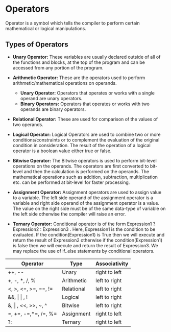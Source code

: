 # Operators

Operator is a symbol which tells the compiler to perform certain mathematical or logical manipulations.

## Types of Operators

- **Unary Operator:** These variables are usually declared outside of all of the functions and blocks, at the top of the program and can be accessed from any portion of the program.

- **Arithmetic Operator:** These are the operators used to perform arithmetic/mathematical operations on operands.
  - **Unary Operator:** Operators that operates or works with a single operand are unary operators.
  - **Binary Operators:** Operators that operates or works with two operands are binary operators.

- **Relational Operator:** These are used for comparison of the values of two operands.

- **Logical Operator:** Logical Operators are used to combine two or more conditions/constraints or to complement the evaluation of the original condition in consideration. The result of the operation of a logical operator is a boolean value either true or false.

- **Bitwise Operator:** The Bitwise operators is used to perform bit-level operations on the operands. The operators are first converted to bit-level and then the calculation is performed on the operands. The mathematical operations such as addition, subtraction, multiplication etc. can be performed at bit-level for faster processing.

- **Assignment Operator:** Assignment operators are used to assign value to a variable. The left side operand of the assignment operator is a variable and right side operand of the assignment operator is a value. The value on the right side must be of the same data-type of variable on the left side otherwise the compiler will raise an error.

- **Ternary Operator:** Conditional operator is of the form Expression1 ? Expression2 : Expression3 . Here, Expression1 is the condition to be evaluated. If the condition(Expression1) is True then we will execute and return the result of Expression2 otherwise if the condition(Expression1) is false then we will execute and return the result of Expression3. We may replace the use of if..else statements by conditional operators.

|Operator               |Type        |Associativity  |
|-----------------------|------------|---------------|
| ++, --                | Unary      | right to left |
| +, -, *, /, %         | Arithmetic | left to right |
| <, >, <=, >=, ==, !=  | Relational | left to right |
| &&, \| \\| , !        | Logical    | left to right |
| &, \| , <<, >>, ~, ^  | Bitwise    | left to right |
| =, +=, -=,*=, /=, %=  | Assignment | right to left |
|  ?:                   | Ternary    | right to left |
